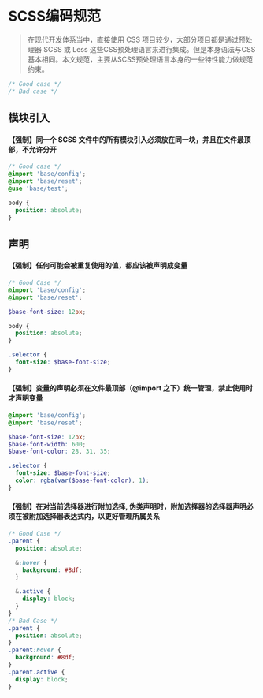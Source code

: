 # SCSS编码规范

> 在现代开发体系当中，直接使用 CSS 项目较少，大部分项目都是通过预处理器 SCSS 或 Less 这些CSS预处理语言来进行集成。但是本身语法与CSS基本相同。本文规范，主要从SCSS预处理语言本身的一些特性能力做规范约束。

```css
/* Good case */
/* Bad case */
```

## 模块引入

#### 【强制】同一个 SCSS 文件中的所有模块引入必须放在同一块，并且在文件最顶部，不允许分开

```scss
/* Good case */
@import 'base/config';
@import 'base/reset';
@use 'base/test';

body {
  position: absolute;
}
```

## 声明

#### 【强制】任何可能会被重复使用的值，都应该被声明成变量

```scss
/* Good Case */
@import 'base/config';
@import 'base/reset';

$base-font-size: 12px;

body {
  position: absolute;
}

.selector {
  font-size: $base-font-size;
}
```

#### 【强制】变量的声明必须在文件最顶部（@import 之下）统一管理，禁止使用时才声明变量

```scss
@import 'base/config';
@import 'base/reset';

$base-font-size: 12px;
$base-font-width: 600;
$base-font-color: 28, 31, 35;

.selector {
  font-size: $base-font-size;
  color: rgba(var($base-font-color), 1);
}
```

#### 【强制】在对当前选择器进行附加选择, 伪类声明时，附加选择器的选择器声明必须在被附加选择器表达式内，以更好管理所属关系

```scss
/* Good Case */
.parent {
  position: absolute;

  &:hover {
    background: #8df;
  }

  &.active {
    display: block;
  }
}
/* Bad Case */
.parent {
  position: absolute;
}
.parent:hover {
  background: #8df;
}
.parent.active {
  display: block;
}
```

